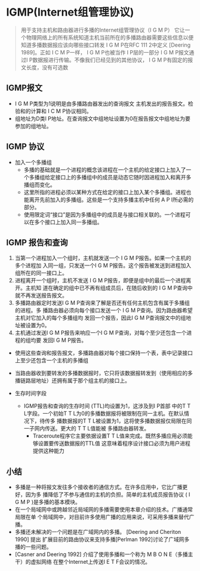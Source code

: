 # IGMP(Internet组管理协议)
> 用于支持主机和路由器进行多播的Internet组管理协议（I G M P）
它让一个物理网络上的所有系统知道主机当前所在的多播路由器需要这些信息以便知道多播数据报应该向哪些接口转发
I G M P在RFC 111 2中定义 [Deering 1989]。正如 I C M P一样， I G M P也被当作 I P层的一部分
I G M P报文通过I P数据报进行传输。不像我们已经见到的其他协议， I G M P有固定的报文长度，没有可选数

## IGMP报文

* I G M P类型为1说明是由多播路由器发出的查询报文 主机发出的报告报文。检验和的计算和 I C M P协议相同。
* 组地址为D类I P地址。在查询报文中组地址设置为0在报告报文中组地址为要参加的组地址。
  

## IGMP 协议
* 加入一个多播组
  * 多播的基础就是一个进程的概念该进程在一个主机的给定接口上加入了一个多播组给定接口上的多播组中的成员是动态它随时因进程加入和离开多播组而变化。
  * 这里所指的进程必须以某种方式在给定的接口上加入某个多播组。进程也能离开先前加入的多播组。这些是一个支持多播主机中任何 A P I所必需的部分。
  * 使用限定词“接口”是因为多播组中的成员是与接口相关联的。一个进程可以在多个接口上加入同一多播组。
  
## IGMP 报告和查询
1. 当第一个进程加入一个组时，主机就发送一个 I G M P报告。如果一个主机的多个进程加
入同一组，只发送一个I G M P报告。这个报告被发送到进程加入组所在的同一接口上。
2. 进程离开一个组时，主机不发送 I G M P报告，即便是组中的最后一个进程离开。主机知
道在确定的组中已不再有组成员后，在随后收到的 I G M P查询中就不再发送报告报文。
3. 多播路由器定时发送I G M P查询来了解是否还有任何主机包含有属于多播组的进程。多
播路由器必须向每个接口发送一个 I G M P查询。因为路由器希望主机对它加入的每个多播组均
发回一个报告，因此I G M P查询报文中的组地址被设置为0。
4. 主机通过发送I G M P报告来响应一个I G M P查询，对每个至少还包含一个进程的组均要
发回I G M P报告。
  * 使用这些查询和报告报文，多播路由器对每个接口保持一个表，表中记录接口上至少还包含一个主机的多播组
  * 当路由器收到要转发的多播数据报时，它只将该数据报转发到（使用相应的多播链路层地址）还拥有属于那个组主机的接口上。
 
* 生存时间字段
  * IGMP报告和查询的生存时间 (TTL)均设置为1，这涉及到I P首部
中的T T L字段。一个初始T T L为0的多播数据报将被限制在同一主机。在默认情况下，待传多
播数据报的T T L被设置为1，这将使多播数据报仅局限在同一子网内传送。更大的 T T L值能被
多播路由器转发。
    * Traceroute程序它主要依据设置T T L值来完成。既然多播应用必须能够设置要传送数据报的TTL值
    这意味着程序设计接口必须为用户进程提供这种能力
    
## 小结
* 多播是一种将报文发往多个接收者的通信方式。在许多应用中，它比广播更好，因为多
播降低了不参与通信的主机的负担。简单的主机成员报告协议 ( I G M P )是多播的基本模块。
* 在一个局域网中或跨越邻近局域网的多播需要使用本章介绍的技术。广播通常局限在单
个局域网中，对目前许多使用广播的应用来说，可采用多播来替代广播。
* 多播还未解决的一个问题是在广域网内的多播。 [Deering and Cheriton 1990] 提出
扩展目前的路由协议来支持多播[Perlman 1992]讨论了广域网多播的一些问题。
* [Casner and Deering 1992] 介绍了使用多播和一个称为 M B O N E（多播主干）的虚拟网络
在整个Internet上传送I E T F会议的情况。

